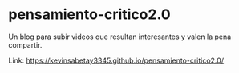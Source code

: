 # pensamiento-critico2.0

Un blog para subir videos que resultan interesantes y valen la pena compartir.

Link: https://kevinsabetay3345.github.io/pensamiento-critico2.0/

